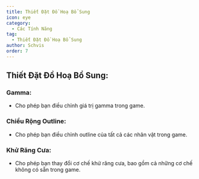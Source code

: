 ```yaml
---
title: Thiết Đặt Đồ Hoạ Bổ Sung
icon: eye
category:
  - Các Tính Năng
tag:
  - Thiết Đặt Đồ Hoạ Bổ Sung
author: Schvis
order: 7
---
```


## Thiết Đặt Đồ Hoạ Bổ Sung:
### Gamma:
- Cho phép bạn điều chỉnh giá trị gamma trong game.
### Chiều Rộng Outline:
- Cho phép bạn điều chỉnh outline của tất cả các nhân vật trong game.
### Khử Răng Cưa:
- Cho phép bạn thay đổi cơ chế khử răng cưa, bao gồm cả những cơ chế không có sẵn trong game.
